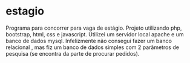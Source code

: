 # estagio
 Programa para concorrer para vaga de estágio.
 Projeto utilizando php, bootstrap, html, css e javascript.
 Utilizei um servidor local apache e um banco de dados mysql.
 Infelizmente não consegui fazer um banco relacional , mas fiz um banco de dados simples com 2 parâmetros de pesquisa
 (se encontra da parte de procurar pedidos).
